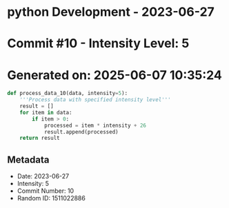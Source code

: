 ﻿# python Development - 2023-06-27
# Commit #10 - Intensity Level: 5
# Generated on: 2025-06-07 10:35:24
```python
def process_data_10(data, intensity=5):
    '''Process data with specified intensity level'''
    result = []
    for item in data:
        if item > 0:
            processed = item * intensity + 26
            result.append(processed)
    return result
```
## Metadata
- Date: 2023-06-27
- Intensity: 5
- Commit Number: 10
- Random ID: 1511022886
